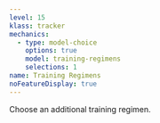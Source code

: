 ```yaml
---
level: 15
klass: tracker
mechanics:
  - type: model-choice
    options: true
    model: training-regimens
    selections: 1
name: Training Regimens
noFeatureDisplay: true
---
```

Choose an additional training regimen.


